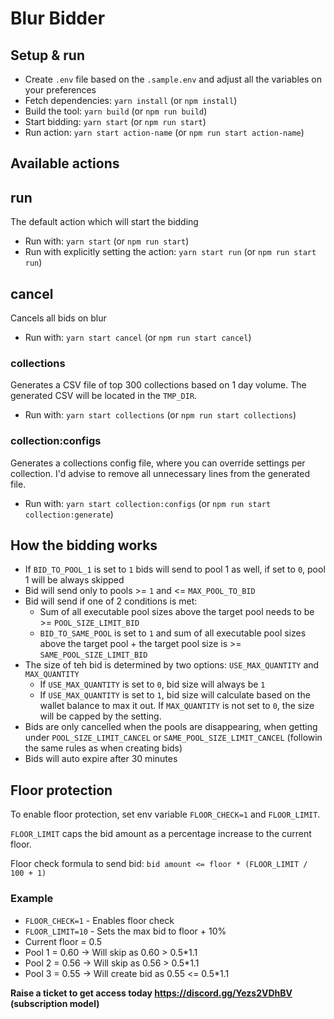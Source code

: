 # Blur Bidder

## Setup & run
- Create `.env` file based on the `.sample.env` and adjust all the variables on your preferences
- Fetch dependencies: `yarn install` (or `npm install`)
- Build the tool: `yarn build` (or `npm run build`)
- Start bidding: `yarn start` (or `npm run start`)
- Run action: `yarn start action-name` (or `npm run start action-name`)

## Available actions

## run
The default action which will start the bidding

- Run with: `yarn start` (or `npm run start`)
- Run with explicitly setting the action: `yarn start run` (or `npm run start run`)

## cancel
Cancels all bids on blur

- Run with: `yarn start cancel` (or `npm run start cancel`)

### collections
Generates a CSV file of top 300 collections based on 1 day volume. The generated CSV will be located in the `TMP_DIR`.

- Run with: `yarn start collections` (or `npm run start collections`)

### collection:configs
Generates a collections config file, where you can override settings per collection. I'd advise to remove all unnecessary lines from the generated file.

- Run with: `yarn start collection:configs` (or `npm run start collection:generate`)

## How the bidding works
- If `BID_TO_POOL_1` is set to `1` bids will send to pool 1 as well, if set to `0`, pool 1 will be always skipped
- Bid will send only to pools >= `1` and <= `MAX_POOL_TO_BID`
- Bid will send if one of 2 conditions is met:
  - Sum of all executable pool sizes above the target pool needs to be >= `POOL_SIZE_LIMIT_BID`
  - `BID_TO_SAME_POOL` is set to `1` and sum of all executable pool sizes above the target pool + the target pool size is >= `SAME_POOL_SIZE_LIMIT_BID`
- The size of teh bid is determined by two options: `USE_MAX_QUANTITY` and `MAX_QUANTITY`
  - If `USE_MAX_QUANTITY` is set to `0`, bid size will always be `1`
  - If `USE_MAX_QUANTITY` is set to `1`, bid size will calculate based on the wallet balance to max it out. If `MAX_QUANTITY` is not set to `0`, the size will be capped by the setting.
- Bids are only cancelled when the pools are disappearing, when getting under `POOL_SIZE_LIMIT_CANCEL` or `SAME_POOL_SIZE_LIMIT_CANCEL` (followin the same rules as when creating bids)
- Bids will auto expire after 30 minutes

## Floor protection
To enable floor protection, set env variable `FLOOR_CHECK=1` and `FLOOR_LIMIT`.

`FLOOR_LIMIT` caps the bid amount as a percentage increase to the current floor.

Floor check formula to send bid: `bid amount <= floor * (FLOOR_LIMIT / 100 + 1)`

### Example
- `FLOOR_CHECK=1` - Enables floor check
- `FLOOR_LIMIT=10` - Sets the max bid to floor + 10%
- Current floor = 0.5
- Pool 1 = 0.60 -> Will skip as 0.60 > 0.5*1.1
- Pool 2 = 0.56 -> Will skip as 0.56 > 0.5*1.1
- Pool 3 = 0.55 -> Will create bid as 0.55 <= 0.5*1.1

**Raise a ticket to get access today https://discord.gg/Yezs2VDhBV (subscription model)**
